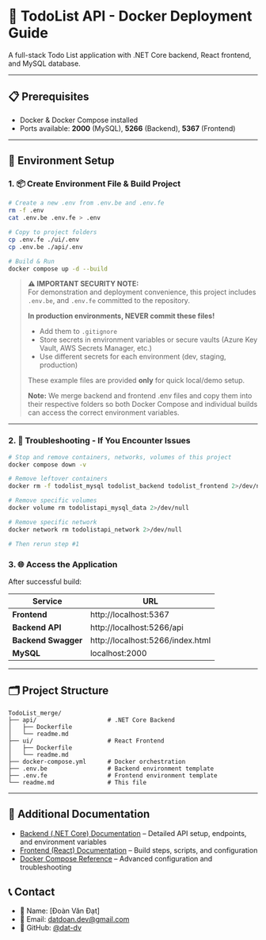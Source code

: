 # 🚀 TodoList API - Docker Deployment Guide

A full-stack Todo List application with .NET Core backend, React frontend, and MySQL database.

---

## 📋 Prerequisites

- Docker & Docker Compose installed
- Ports available: **2000** (MySQL), **5266** (Backend), **5367** (Frontend)

---

## 🔧 Environment Setup

### 1. 📦 Create Environment File & Build Project

```bash
# Create a new .env from .env.be and .env.fe
rm -f .env
cat .env.be .env.fe > .env

# Copy to project folders
cp .env.fe ./ui/.env
cp .env.be ./api/.env

# Build & Run
docker compose up -d --build
```

> **⚠️ IMPORTANT SECURITY NOTE:**  
> For demonstration and deployment convenience, this project includes `.env.be`, and `.env.fe` committed to the repository.
>
> **In production environments, NEVER commit these files!**
>
> - Add them to `.gitignore`
> - Store secrets in environment variables or secure vaults (Azure Key Vault, AWS Secrets Manager, etc.)
> - Use different secrets for each environment (dev, staging, production)
>
> These example files are provided **only** for quick local/demo setup.
>
> **Note:** We merge backend and frontend .env files and copy them into their respective folders so both Docker Compose and individual builds can access the correct environment variables.

---

### 2. 🔧 Troubleshooting - If You Encounter Issues

```bash
# Stop and remove containers, networks, volumes of this project
docker compose down -v

# Remove leftover containers
docker rm -f todolist_mysql todolist_backend todolist_frontend 2>/dev/null

# Remove specific volumes
docker volume rm todolistapi_mysql_data 2>/dev/null

# Remove specific network
docker network rm todolistapi_network 2>/dev/null

# Then rerun step #1
```

### 3. 🌐 Access the Application

After successful build:

| Service             | URL                              |
| ------------------- | -------------------------------- |
| **Frontend**        | http://localhost:5367            |
| **Backend API**     | http://localhost:5266/api        |
| **Backend Swagger** | http://localhost:5266/index.html |
| **MySQL**           | localhost:2000                   |

---

## 🗂️ Project Structure

```
TodoList_merge/
├── api/                    # .NET Core Backend
│   ├── Dockerfile
│   └── readme.md
├── ui/                     # React Frontend
│   ├── Dockerfile
│   └── readme.md
├── docker-compose.yml      # Docker orchestration
├── .env.be                 # Backend environment template
├── .env.fe                 # Frontend environment template
└── readme.md               # This file
```

---

## 📖 Additional Documentation

- [Backend (.NET Core) Documentation](./api/readme.md) – Detailed API setup, endpoints, and environment variables
- [Frontend (React) Documentation](./ui/readme.md) – Build steps, scripts, and configuration
- [Docker Compose Reference](https://docs.docker.com/compose/) – Advanced configuration and troubleshooting

## 📞 Contact

- 👤 Name: [Đoàn Văn Đạt]
- 📧 Email: [datdoan.dev@gmail.com](mailto:datdoan.dev@gmail.com)
- 🐙 GitHub: [@dat-dv](https://github.com/dat-dv)
